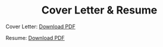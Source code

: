 <h1 style="text-align: center">Cover Letter & Resume</h1>

<p>Cover Letter: <a href="https://www.dropbox.com/s/lcmrhwuu672cz07/Cover_Letter_2023.pdf?dl=0">Download PDF</a></p>

<p>Resume: <a href="https://www.dropbox.com/s/u056gfspuqifyjt/Resume_2023.pdf?dl=0">Download PDF</a></p>





